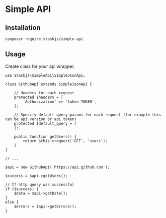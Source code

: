 # Simple API

## Installation

    composer require staskjs/simple-api

## Usage

Create class for your api wrapper.

    use Staskjs\SimpleApi\SimpleJsonApi;

    class GithubApi extends SimpleJsonApi {

        // Headers for each request
        protected $headers = [
            'Authorization' => 'token TOKEN',
        ];

        // Specify default query params for each request (for example this can be api version or api token)
        protected $default_query = [
        ];

        public function getUsers() {
            return $this->request('GET', 'users');
        }
    }

    // ...

    $api = new GithubApi('https://api.github.com');

    $success = $api->getUsers();

    // If http query was successful
    if ($success) {
        $data = $api->getData();
    }
    else {
        $errors = $api->getErrors();
    }
